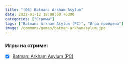 ```yaml
---
title: "[06] Batman: Arkham Asylum"
date: 2022-01-12 18:00:00 +0300
categories: ["Стримы"]
tags: ["Batman: Arkham Asylum (PC)", "Игра пройдена"]
image: /commons/games/batman-arkhamasylum.jpg
---
```


### Игры на стриме:
+ [x] [Batman: Arkham Asylum (PC)](/tags/batman-arkham-asylum-pc)
